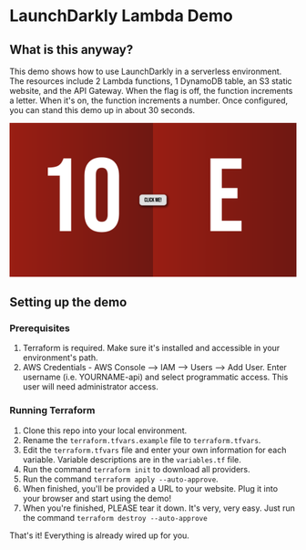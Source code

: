 # LaunchDarkly Lambda Demo

## What is this anyway?

This demo shows how to use LaunchDarkly in a serverless environment. The resources include 2 Lambda functions, 1 DynamoDB table, an S3 static website, and the API Gateway. When the flag is off, the function increments a letter. When it's on, the function increments a number. Once configured, you can stand this demo up in about 30 seconds.

![Screenshot of Lambda Demo](https://github.com/kevincloud/ld-lambda-one/blob/main/assets/screenshot.png)

## Setting up the demo

### Prerequisites

1. Terraform is required. Make sure it's installed and accessible in your environment's path.
1. AWS Credentials - AWS Console --> IAM --> Users --> Add User. Enter username (i.e. YOURNAME-api) and select programmatic access. This user will need administrator access.

### Running Terraform
1. Clone this repo into your local environment.
1. Rename the `terraform.tfvars.example` file to `terraform.tfvars`.
1. Edit the `terraform.tfvars` file and enter your own information for each variable. Variable descriptions are in the `variables.tf` file.
1. Run the command `terraform init` to download all providers.
1. Run the command `terraform apply --auto-approve`.
1. When finished, you'll be provided a URL to your website. Plug it into your browser and start using the demo!
1. When you're finished, PLEASE tear it down. It's very, very easy. Just run the command `terraform destroy --auto-approve`

That's it! Everything is already wired up for you.

